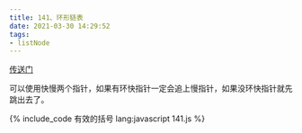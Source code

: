 ```yaml
---
title: 141、环形链表
date: 2021-03-30 14:29:52
tags:
- listNode
---
```

[传送门](https://leetcode-cn.com/problems/linked-list-cycle/)

可以使用快慢两个指针，如果有环快指针一定会追上慢指针，如果没环快指针就先跳出去了。

{% include_code 有效的括号 lang:javascript 141.js %}